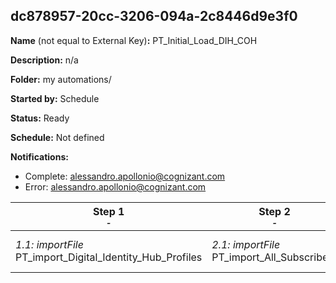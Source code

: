 ## dc878957-20cc-3206-094a-2c8446d9e3f0

**Name** (not equal to External Key)**:** PT_Initial_Load_DIH_COH

**Description:** n/a

**Folder:** my automations/

**Started by:** Schedule

**Status:** Ready

**Schedule:** Not defined

**Notifications:**

* Complete: alessandro.apollonio@cognizant.com
* Error: alessandro.apollonio@cognizant.com

| Step 1<br>_<small>-</small>_ | Step 2<br>_<small>-</small>_ | Step 3<br>_<small>-</small>_ | Step 4<br>_<small>-</small>_ | Step 5<br>_<small>-</small>_ |
| --- | --- | --- | --- | --- |
| _1.1: importFile_<br>PT_import_Digital_Identity_Hub_Profiles | _2.1: importFile_<br>PT_import_All_Subscribers | _3.1: importFile_<br>PT_import_Publication_List_Commercial email communication | _4.1: importFile_<br>PT_import_Publication_List_Branded email communication | _5.1: importFile_<br>PT_import_Publication_List_Unbranded email communication |
